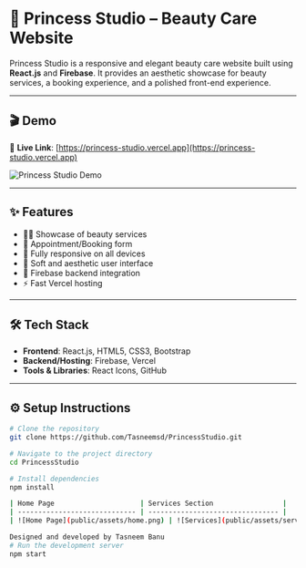 # 👑 Princess Studio – Beauty Care Website

Princess Studio is a responsive and elegant beauty care website built using **React.js** and **Firebase**. It provides an aesthetic showcase for beauty services, a booking experience, and a polished front-end experience.

---

## 🎬 Demo

🔗 **Live Link**: [https://princess-studio.vercel.app](https://princess-studio.vercel.app)

![Princess Studio Demo](assets/demo.gif) <!-- Replace this with your actual GIF -->

---

## ✨ Features

- 💇‍♀️ Showcase of beauty services
- 📅 Appointment/Booking form
- 📱 Fully responsive on all devices
- 🎨 Soft and aesthetic user interface
- 🔐 Firebase backend integration
- ⚡ Fast Vercel hosting

---

## 🛠 Tech Stack

- **Frontend**: React.js, HTML5, CSS3, Bootstrap
- **Backend/Hosting**: Firebase, Vercel
- **Tools & Libraries**: React Icons, GitHub

---

## ⚙️ Setup Instructions

```bash
# Clone the repository
git clone https://github.com/Tasneemsd/PrincessStudio.git

# Navigate to the project directory
cd PrincessStudio

# Install dependencies
npm install

| Home Page                     | Services Section                 |
| ----------------------------- | -------------------------------- |
| ![Home Page](public/assets/home.png) | ![Services](public/assets/services.png) |

Designed and developed by Tasneem Banu
# Run the development server
npm start
